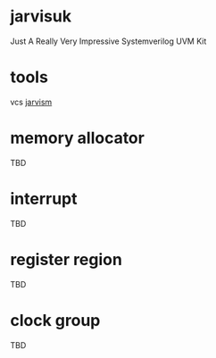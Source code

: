 # jarvisuk
Just A Really Very Impressive Systemverilog UVM Kit

# tools
vcs
[jarvism](https://github.com/shady831213/jarvism)

# memory allocator
TBD

# interrupt
TBD

# register region
TBD

# clock group
TBD
